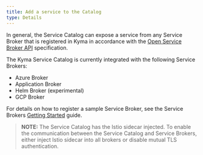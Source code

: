 ```yaml
---
title: Add a service to the Catalog
type: Details
---
```


In general, the Service Catalog can expose a service from any Service Broker that is registered in Kyma in accordance with the [Open Service Broker API](https://github.com/openservicebrokerapi/servicebroker/blob/master/spec.md) specification.

The Kyma Service Catalog is currently integrated with the following Service Brokers:
* Azure Broker
* Application Broker
* Helm Broker (experimental)
* GCP Broker

For details on how to register a sample Service Broker, see the Service Brokers [Getting Started](#050-gs-broker-registration.md) guide.

>**NOTE:** The Service Catalog has the Istio sidecar injected. To enable the communication between the Service Catalog and Service Brokers, either inject Istio sidecar into all brokers or disable mutual TLS authentication.

